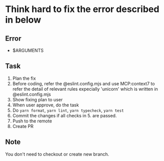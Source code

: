 # Think hard to fix the error described in below

## Error

- $ARGUMENTS

## Task

1. Plan the fix
2. Before coding, refer the @eslint.config.mjs and use MCP:context7 to refer the detail of relevant rules expecially 'unicorn' which is written in @eslint.config.mjs
3. Show fixing plan to user
4. When user approve, do the task
5. Do `yarn format`, `yarn lint`, `yarn typecheck`, `yarn test`
6. Commit the changes if all checks in 5. are passed.
7. Push to the remote
8. Create PR

## Note

You don't need to checkout or create new branch.
